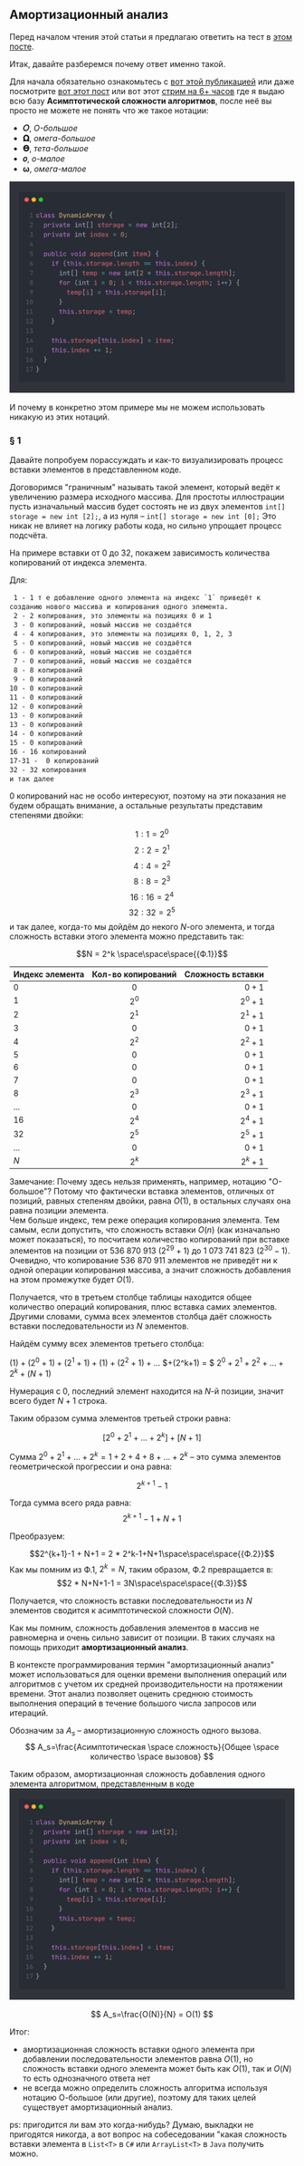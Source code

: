 ## Амортизационный анализ

Перед началом чтения этой статьи я предлагаю ответить на тест в [этом посте](https://t.me/iksergeyru/323).

Итак, давайте разберемся почему ответ именно такой.

Для начала обязательно ознакомьтесь с [вот этой публикацией](https://t.me/iksergeyru/121) или даже посмотрите [вот этот пост](https://t.me/iksergeyru/119) или вот этот [стрим на 6+ часов](https://boosty.to/ksergeyru/posts/5a984ee2-3862-43e5-8d3f-e4b93d9dc97a?share=post_link) где я выдаю всю базу **Асимптотической сложности алгоритмов**, после неё вы просто не можете не понять что же такое нотации:
 - **𝑂**, *O-большое*
 - **𝛀**, *омега-большое*
 - **𝚯**, *тета-большое*
 - **𝑜**, *o-малое*
 - **ω**, *омега-малое*

![](./image/photo_2023-11-22_23-34-18.jpg)

И почему в конкретно этом примере мы не можем использовать никакую из этих нотаций.

### § 1

Давайте попробуем порассуждать и как-то визуализировать процесс вставки элементов в представленном коде.

Договоримся "граничным" называть такой элемент, который ведёт к увеличению размера исходного массива.
Для простоты иллюстрации пусть изначальный массив будет состоять не из двух элементов `int[] storage = new int [2];`, а из нуля – `int[] storage = new int [0];`
Это никак не влияет на логику работы кода, но сильно упрощает процесс подсчёта.

На примере вставки от 0 до 32, покажем зависимость количества копирований от индекса элемента.

Для:
```
 1 - 1 т е добавление одного элемента на индекс `1` приведёт к созданию нового массива и копирования одного элемента.
 2 - 2 копирования, это элементы на позициях 0 и 1
 3 - 0 копирований, новый массив не создаётся
 4 - 4 копирования, это элементы на позициях 0, 1, 2, 3
 5 - 0 копирований, новый массив не создаётся
 6 - 0 копирований, новый массив не создаётся
 7 - 0 копирований, новый массив не создаётся
 8 - 8 копирований
 9 - 0 копирований
10 - 0 копирований
11 - 0 копирований
12 - 0 копирований
13 - 0 копирований
13 - 0 копирований
14 - 0 копирований
15 - 0 копирований
16 - 16 копирований
17-31 -  0 копирований
32 - 32 копирования
и так далее
```
0 копирований нас не особо интересуют, поэтому на эти показания не будем обращать внимание, а остальные результаты представим степенями двойки:

$$1: 1  = 2^0$$
$$2: 2  = 2^1$$
$$4: 4  = 2^2$$
$$8: 8  = 2^3$$
$$16: 16  = 2^4$$
$$32: 32  = 2^5$$
и так далее, когда-то мы дойдём до некого $N$-ого элемента, и тогда сложность вставки этого элемента можно представить так:

$$N = 2^k \space\space\space{{Ф.1}}$$

| Индекс элемента  | Кол-во копирований| Сложность вставки |
| ------------- |:------------------:| ---------:|
| 0             | $0$                | $0+1$     |
| 1             | $2^0$              | $2^0+1$   |
| 2             | $2^1$              | $2^1+1$   |
| 3             | $0$                | $0+1$     |
| 4             | $2^2$              | $2^2+1$   |
| 5             | $0$                | $0+1$     |
| 6             | $0$                | $0+1$     |
| 7             | $0$                | $0+1$     |
| 8             | $2^3$              | $2^3+1$   |
| ...           | $0$                | $0+1$     |
| 16            | $2^4$              | $2^4+1$   |
| 32            | $2^5$              | $2^5+1$   |
| ...           | $0$                | $0+1$     |
| $N$           | $2^k$              | $2^k+1$   |

Замечание: Почему здесь нельзя применять, например, нотацию "O-большое"? Потому что фактически вставка элементов, отличных от позиций, равных степеням двойки, равна $O(1)$, в остальных случаях она равна позиции элемента.\
Чем больше индекс, тем реже операция копирования элемента. Тем самым, если допустить, что сложность вставки $O(n)$ (как изначально может показаться), то посчитаем количество копирований при вставке элементов на позиции от 536 870 913 ($2^{29} + 1$) до 1 073 741 823 ($2^{30} - 1$). Очевидно, что копирование 536 870 911 элементов не приведёт ни к одной операции копирования массива, а значит сложность добавления на этом промежутке будет $O(1)$.

Получается, что в третьем столбце таблицы находится общее количество операций копирования, плюс вставка самих элементов. Другими словами, сумма всех элементов столбца даёт сложность вставки последовательности из $N$ элементов.

Найдём сумму всех элементов третьего столбца:

$(1)+(2^0+1)+(2^1+1)+(1)+(2^2+1)+...$ $+(2^k+1) = $
$2^0+2^1+2^2+...+2^k+(N+1)$

Нумерация с 0, последний элемент находится на $N$-й позиции, значит всего будет $N+1$ строка.

Таким образом сумма элементов третьей строки равна:

$$[2^0+2^1+...+2^k]+[N+1]$$

Сумма $2^0+2^1+...+2^k = 1+2+4+8+...+2^k$ – это сумма элементов геометрической прогрессии и она равна:

$$2^{k+1}-1$$

Тогда сумма всего ряда равна:
$$2^{k+1}-1 + N+1$$

Преобразуем:

$$2^{k+1}-1 + N+1 = 2 * 2^k-1+N+1\space\space\space{{Ф.2}}$$
Как мы помним из Ф.1, $2^k = N$, таким образом, Ф.2 превращается в:
$$2 * N+N+1-1 = 3N\space\space\space{{Ф.3}}$$

Получается, что сложность вставки последовательности из $N$ элементов сводится к асимптотической сложности $O(N)$.

Как мы помним, сложность добавления элементов в массив не равномерна и очень сильно зависит от позиции. В таких случаях на помощь приходит **амортизационный анализ**.

В контексте программирования термин "амортизационный анализ" может использоваться для оценки времени выполнения операций или алгоритмов с учетом их средней производительности на протяжении времени. Этот анализ позволяет оценить среднюю стоимость выполнения операций в течение большого числа запросов или итераций.

Обозначим за $A_s$ – амортизационную сложность одного вызова.
$$
A_s=\frac{Асимптотическая \space сложность}{Общее \space количество \space вызовов}
$$

Таким образом, амортизационная сложность добавления одного элемента алгоритмом, представленным в коде ![](./image/photo_2023-11-22_23-34-18.jpg)

$$
A_s=\frac{O(N)}{N} = O(1)
$$

Итог:
- амортизационная сложность вставки одного элемента при добавлении последовательности элементов равна $O(1)$, но сложность вставки одного элемента может быть как $O(1)$, так и $O(N)$ то есть однозначного ответа нет
- не всегда можно определить сложность алгоритма используя нотацию О-большое (или другие), поэтому для таких целей существует амортизационный анализ.

ps: пригодится ли вам это когда-нибудь? Думаю, выкладки не пригодятся никогда, а вот вопрос на собеседовании "какая сложность вставки элемента в `List<T>` в `C#` или `ArrayList<T>` в `Java` получить можно.
